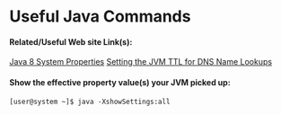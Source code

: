 Useful Java Commands
===================

#### Related/Useful Web site Link(s):

[Java 8 System Properties](https://docs.oracle.com/javase/8/docs/api/java/lang/System.html)
[Setting the JVM TTL for DNS Name Lookups](http://docs.aws.amazon.com/sdk-for-java/v1/developer-guide/java-dg-jvm-ttl.html)


#### Show the effective property value(s) your JVM picked up:
```
[user@system ~]$ java -XshowSettings:all
```
